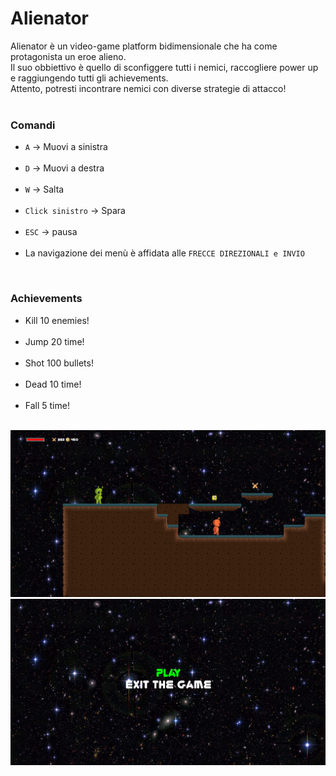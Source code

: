 # Alienator
Alienator è un video-game platform bidimensionale che ha come protagonista un eroe alieno.<br>
Il suo obbiettivo è quello di sconfiggere tutti i nemici, raccogliere power up e raggiungendo tutti gli achievements.<br>
Attento, potresti incontrare nemici con diverse strategie di attacco!<br>
<br>

### Comandi
- `A` -> Muovi a sinistra<br><br>
- `D` -> Muovi a destra<br><br>
- `W` -> Salta<br><br>
- `Click sinistro` -> Spara<br><br>
- `ESC` -> pausa<br><br>
- La navigazione dei menù è affidata alle `FRECCE DIREZIONALI e INVIO`
<br>

### Achievements
- Kill 10 enemies! <br><br>
- Jump 20 time! <br><br>
- Shot 100 bullets! <br><br>
- Dead 10 time! <br><br>
- Fall 5 time! <br><br>



![Game](Assets/Images/Game.png)
![Menu](Assets/Images/Menu.png)
